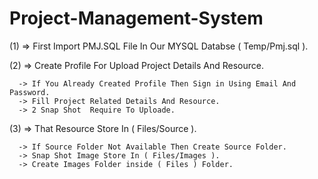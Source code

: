 # Project-Management-System

(1) => First Import PMJ.SQL File In Our MYSQL Databse ( Temp/Pmj.sql ).

(2) => Create Profile For Upload Project Details And Resource.

      -> If You Already Created Profile Then Sign in Using Email And Password.
      -> Fill Project Related Details And Resource.
      -> 2 Snap Shot  Require To Uploade.
      
(3) => That Resource Store In ( Files/Source ). 

      -> If Source Folder Not Available Then Create Source Folder.
      -> Snap Shot Image Store In ( Files/Images ).
      -> Create Images Folder inside ( Files ) Folder.
